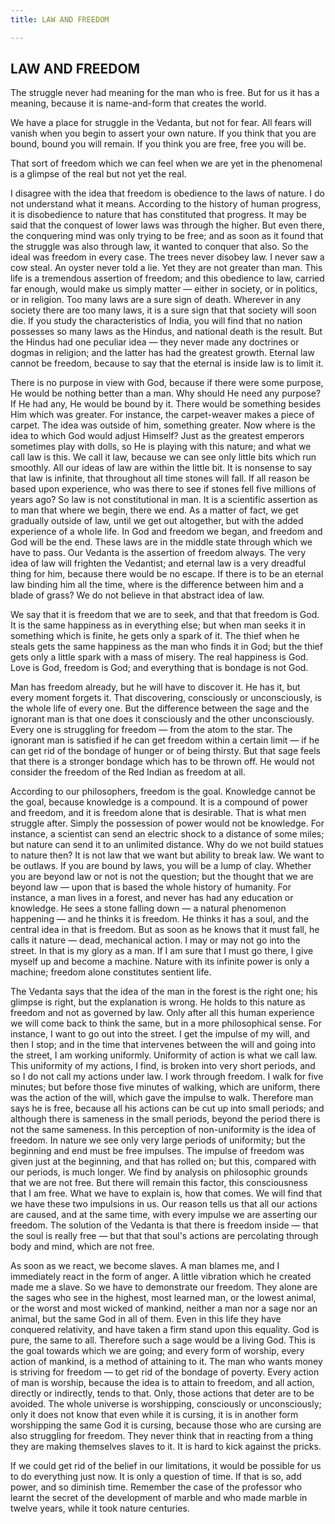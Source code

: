 ```yaml
---
title: LAW AND FREEDOM

---
```





  

## LAW AND FREEDOM

The struggle never had meaning for the man who is free. But for us it
has a meaning, because it is name-and-form that creates the world.

We have a place for struggle in the Vedanta, but not for fear. All fears
will vanish when you begin to assert your own nature. If you think that
you are bound, bound you will remain. If you think you are free, free
you will be.

That sort of freedom which we can feel when we are yet in the phenomenal
is a glimpse of the real but not yet the real.

I disagree with the idea that freedom is obedience to the laws of
nature. I do not understand what it means. According to the history of
human progress, it is disobedience to nature that has constituted that
progress. It may be said that the conquest of lower laws was through the
higher. But even there, the conquering mind was only trying to be free;
and as soon as it found that the struggle was also through law, it
wanted to conquer that also. So the ideal was freedom in every case. The
trees never disobey law. I never saw a cow steal. An oyster never told a
lie. Yet they are not greater than man. This life is a tremendous
assertion of freedom; and this obedience to law, carried far enough,
would make us simply matter — either in society, or in politics, or in
religion. Too many laws are a sure sign of death. Wherever in any
society there are too many laws, it is a sure sign that that society
will soon die. If you study the characteristics of India, you will find
that no nation possesses so many laws as the Hindus, and national death
is the result. But the Hindus had one peculiar idea — they never made
any doctrines or dogmas in religion; and the latter has had the greatest
growth. Eternal law cannot be freedom, because to say that the eternal
is inside law is to limit it.

There is no purpose in view with God, because if there were some
purpose, He would be nothing better than a man. Why should He need any
purpose? If He had any, He would be bound by it. There would be
something besides Him which was greater. For instance, the carpet-weaver
makes a piece of carpet. The idea was outside of him, something greater.
Now where is the idea to which God would adjust Himself? Just as the
greatest emperors sometimes play with dolls, so He is playing with this
nature; and what we call law is this. We call it law, because we can see
only little bits which run smoothly. All our ideas of law are within the
little bit. It is nonsense to say that law is infinite, that throughout
all time stones will fall. If all reason be based upon experience, who
was there to see if stones fell five millions of years ago? So law is
not constitutional in man. It is a scientific assertion as to man that
where we begin, there we end. As a matter of fact, we get gradually
outside of law, until we get out altogether, but with the added
experience of a whole life. In God and freedom we began, and freedom and
God will be the end. These laws are in the middle state through which we
have to pass. Our Vedanta is the assertion of freedom always. The very
idea of law will frighten the Vedantist; and eternal law is a very
dreadful thing for him, because there would be no escape. If there is to
be an eternal law binding him all the time, where is the difference
between him and a blade of grass? We do not believe in that abstract
idea of law.

We say that it is freedom that we are to seek, and that that freedom is
God. It is the same happiness as in everything else; but when man seeks
it in something which is finite, he gets only a spark of it. The thief
when he steals gets the same happiness as the man who finds it in God;
but the thief gets only a little spark with a mass of misery. The real
happiness is God. Love is God, freedom is God; and everything that is
bondage is not God.

Man has freedom already, but he will have to discover it. He has it, but
every moment forgets it. That discovering, consciously or unconsciously,
is the whole life of every one. But the difference between the sage and
the ignorant man is that one does it consciously and the other
unconsciously. Every one is struggling for freedom — from the atom to
the star. The ignorant man is satisfied if he can get freedom within a
certain limit — if he can get rid of the bondage of hunger or of being
thirsty. But that sage feels that there is a stronger bondage which has
to be thrown off. He would not consider the freedom of the Red Indian as
freedom at all.

According to our philosophers, freedom is the goal. Knowledge cannot be
the goal, because knowledge is a compound. It is a compound of power and
freedom, and it is freedom alone that is desirable. That is what men
struggle after. Simply the possession of power would not be knowledge.
For instance, a scientist can send an electric shock to a distance of
some miles; but nature can send it to an unlimited distance. Why do we
not build statues to nature then? It is not law that we want but ability
to break law. We want to be outlaws. If you are bound by laws, you will
be a lump of clay. Whether you are beyond law or not is not the
question; but the thought that we are beyond law — upon that is based
the whole history of humanity. For instance, a man lives in a forest,
and never has had any education or knowledge. He sees a stone falling
down — a natural phenomenon happening — and he thinks it is freedom. He
thinks it has a soul, and the central idea in that is freedom. But as
soon as he knows that it must fall, he calls it nature — dead,
mechanical action. I may or may not go into the street. In that is my
glory as a man. If I am sure that I must go there, I give myself up and
become a machine. Nature with its infinite power is only a machine;
freedom alone constitutes sentient life.

The Vedanta says that the idea of the man in the forest is the right
one; his glimpse is right, but the explanation is wrong. He holds to
this nature as freedom and not as governed by law. Only after all this
human experience we will come back to think the same, but in a more
philosophical sense. For instance, I want to go out into the street. I
get the impulse of my will, and then I stop; and in the time that
intervenes between the will and going into the street, I am working
uniformly. Uniformity of action is what we call law. This uniformity of
my actions, I find, is broken into very short periods, and so I do not
call my actions under law. I work through freedom. I walk for five
minutes; but before those five minutes of walking, which are uniform,
there was the action of the will, which gave the impulse to walk.
Therefore man says he is free, because all his actions can be cut up
into small periods; and although there is sameness in the small periods,
beyond the period there is not the same sameness. In this perception of
non-uniformity is the idea of freedom. In nature we see only very large
periods of uniformity; but the beginning and end must be free impulses.
The impulse of freedom was given just at the beginning, and that has
rolled on; but this, compared with our periods, is much longer. We find
by analysis on philosophic grounds that we are not free. But there will
remain this factor, this consciousness that I am free. What we have to
explain is, how that comes. We will find that we have these two
impulsions in us. Our reason tells us that all our actions are caused,
and at the same time, with every impulse we are asserting our freedom.
The solution of the Vedanta is that there is freedom inside — that the
soul is really free — but that that soul's actions are percolating
through body and mind, which are not free.

As soon as we react, we become slaves. A man blames me, and I
immediately react in the form of anger. A little vibration which he
created made me a slave. So we have to demonstrate our freedom. They
alone are the sages who see in the highest, most learned man, or the
lowest animal, or the worst and most wicked of mankind, neither a man
nor a sage nor an animal, but the same God in all of them. Even in this
life they have conquered relativity, and have taken a firm stand upon
this equality. God is pure, the same to all. Therefore such a sage would
be a living God. This is the goal towards which we are going; and every
form of worship, every action of mankind, is a method of attaining to
it. The man who wants money is striving for freedom — to get rid of the
bondage of poverty. Every action of man is worship, because the idea is
to attain to freedom, and all action, directly or indirectly, tends to
that. Only, those actions that deter are to be avoided. The whole
universe is worshipping, consciously or unconsciously; only it does not
know that even while it is cursing, it is in another form worshipping
the same God it is cursing, because those who are cursing are also
struggling for freedom. They never think that in reacting from a thing
they are making themselves slaves to it. It is hard to kick against the
pricks.

If we could get rid of the belief in our limitations, it would be
possible for us to do everything just now. It is only a question of
time. If that is so, add power, and so diminish time. Remember the case
of the professor who learnt the secret of the development of marble and
who made marble in twelve years, while it took nature centuries.


